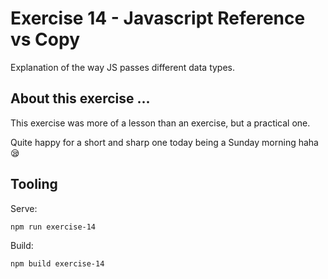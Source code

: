 # Exercise 14 - Javascript Reference vs Copy

Explanation of the way JS passes different data types.

## About this exercise ...

This exercise was more of a lesson than an exercise, but a practical one.

Quite happy for a short and sharp one today being a Sunday morning haha :sleepy:

## Tooling

Serve:

`npm run exercise-14`

Build:

`npm build exercise-14`
